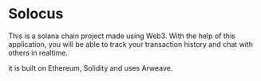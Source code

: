# Solocus

This is a solana chain project made using Web3.
With the help of this application, you will be able to track your transaction history and chat with others in realtime.

it is built on Ethereum, Solidity and uses Arweave.
